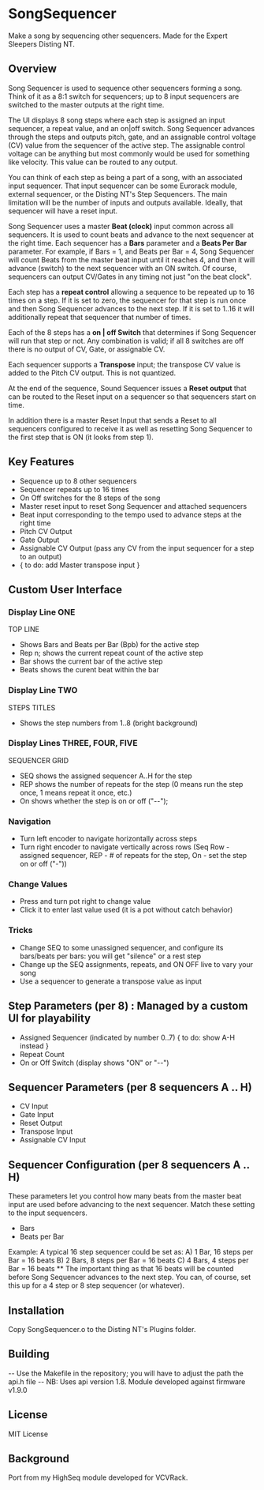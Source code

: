 # SongSequencer
Make a song by sequencing other sequencers.  Made for the Expert Sleepers Disting NT.

## Overview

Song Sequencer is used to sequence other sequencers forming a song.  Think of it as a 8:1 switch for sequencers; up to 8 input sequencers are switched to the master outputs at the right time.

The UI displays 8 song steps where each step is assigned an input sequencer, a repeat value, and an on|off switch.   Song Sequencer advances through the steps and outputs pitch, gate, and an assignable control voltage (CV) value from the sequencer of the active step.  The assignable control voltage can be anything but most commonly would be used for something like velocity. This value can be routed to any output.

You can think of each step as being a part of a song, with an associated input sequencer.  That input sequencer can be some Eurorack module, external sequencer, or the Disting NT's Step Sequencers. The main limitation will be the number of inputs and outputs available. Ideally, that sequencer will have a reset input.

Song Sequencer uses a master **Beat (clock)** input common across all sequencers.  It is used to count beats and advance to the next sequencer at the right time.  Each sequencer has a **Bars** parameter and a **Beats Per Bar** parameter.   For example, if Bars = 1, and Beats per Bar = 4, Song Sequencer will count Beats from the master beat input until it reaches 4, and then it will advance (switch) to the next sequencer with an ON switch. Of course, sequencers can output CV/Gates in any timing not just "on the beat clock".

Each step has a **repeat control** allowing a sequence to be repeated up to 16 times on a step.  If it is set to zero, the sequencer for that step is run once and then Song Sequencer advances to the next step.  If it is set to 1..16 it will additionally repeat that sequencer that number of times.

Each of the 8 steps has a **on | off Switch** that determines if Song Sequencer will run that step or not.  Any combination is valid; if all 8 switches are off there is no output of CV, Gate, or assignable CV. 

Each sequencer supports a **Transpose** input; the transpose CV value is added to the Pitch CV output. This is not quantized.

At the end of the sequence, Sound Sequencer issues a **Reset output** that can be routed to the Reset input on a sequencer so that sequencers start on time.

In addition there is a master Reset Input that sends a Reset to all sequencers configured to receive it as well as resetting Song Sequencer to the first step that is ON (it looks from step 1).

## Key Features

- Sequence up to 8 other sequencers
- Sequencer repeats up to 16 times
- On Off switches for the 8 steps of the song
- Master reset input to reset Song Sequencer and attached sequencers
- Beat input corresponding to the tempo used to advance steps at the right time
- Pitch CV Output
- Gate Output
- Assignable CV Output (pass any CV from the input sequencer for a step to an output)
- { to do: add Master transpose input }

## Custom User Interface

### Display Line ONE
TOP LINE
- Shows Bars and Beats per Bar (Bpb) for the active step
- Rep n; shows the current repeat count of the active step
- Bar shows the current bar of the active step
- Beats shows the curent beat within the bar

### Display Line TWO
STEPS TITLES
- Shows the step numbers from 1..8 (bright background)

### Display Lines THREE, FOUR, FIVE
SEQUENCER GRID
- SEQ shows the assigned sequencer A..H for the step
- REP shows the number of repeats for the step (0 means run the step once, 1 means repeat it once, etc.)
- On shows whether the step is on or off ("--"); 

### Navigation
- Turn left encoder to navigate horizontally across steps
- Turn right encoder to navigate vertically across rows (Seq Row - assigned sequencer, REP - # of repeats for the step, On - set the step on or off ("-"))

### Change Values
- Press and turn pot right to change value
- Click it to enter last value used (it is a pot without catch behavior)

### Tricks
- Change SEQ to some unassigned sequencer, and configure its bars/beats per bars: you will get "silence" or a rest step
- Change up the SEQ assignments, repeats, and ON OFF live to vary your song
- Use a sequencer to generate a transpose value as input

## Step Parameters (per 8) : Managed by a custom UI for playability

- Assigned Sequencer (indicated by number 0..7) { to do: show A-H instead }
- Repeat Count
- On or Off Switch (display shows "ON" or "--")

## Sequencer Parameters (per 8 sequencers A .. H)

- CV Input
- Gate Input
- Reset Output
- Transpose Input
- Assignable CV Input

## Sequencer Configuration (per 8 sequencers A .. H)

These parameters let you control how many beats from the master beat input are used before advancing to the next sequencer. Match these setting to the input sequencers. 
- Bars
- Beats per Bar

Example: A typical 16 step sequencer could be set as:
A) 1 Bar, 16 steps per Bar = 16 beats
B) 2 Bars, 8 steps per Bar = 16 beats
C) 4 Bars, 4 steps per Bar = 16 beats
** The important thing as that 16 beats will be counted before Song Sequencer advances to the next step. 
You can, of course, set this up for a 4 step or 8 step sequencer (or whatever).

## Installation

Copy SongSequencer.o to the Disting NT's Plugins folder.

## Building

-- Use the Makefile in the repository; you will have to adjust the path the api.h file
-- NB: Uses api version 1.8.  Module developed against firmware v1.9.0

## License

MIT License

## Background

Port from my HighSeq module developed for VCVRack.








